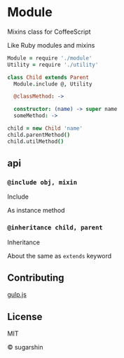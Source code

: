 # Module

Mixins class for CoffeeScript

Like Ruby modules and mixins

```coffeescript
Module = require './module'
Utility = require './utility'

class Child extends Parent
  Module.include @, Utility

  @classMethod: ->

  constructor: (name) -> super name
  someMethod: ->

child = new Child 'name'
child.parentMethod()
child.utilMethod()
```

## api

### `@include obj, mixin`

Include

As instance method

### `@inheritance child, parent`

Inheritance

About the same as `extends` keyword

## Contributing

[gulp.js](//gulpjs.com/)

## License

MIT

© sugarshin
